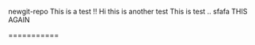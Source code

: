newgit-repo
This is a test !!
Hi this is another test
This is test .. sfafa
THIS AGAIN

===========
